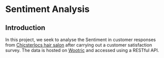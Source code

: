 # Sentiment Analysis
## Introduction
In this project, we seek to analyse the Sentiment in customer responses from [Chicsterlocs hair salon](https://www.chicsterlocs.co.uk/) after carrying out a customer satisfaction survey. The data is hosted on [Wootric](https://www.wootric.com) and accessed using a RESTful API.
